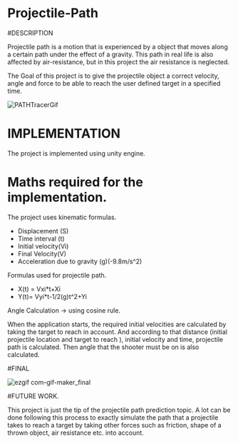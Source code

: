 # Projectile-Path
#DESCRIPTION

Projectile path is a motion that is experienced by a object that moves along a certain path under the effect of a gravity. This path in real life is also affected by air-resistance, but in this project the air resistance is neglected.
 
The Goal of this project is to give the projectile object a correct velocity, angle and force to be able to reach the user defined target in a specified time.

![PATHTracerGif](https://user-images.githubusercontent.com/84324141/148465933-abfe8640-5315-4f7f-9e87-23080b81916f.gif)

# IMPLEMENTATION

The project is implemented using unity engine.

# Maths required for the implementation.
 The project uses kinematic formulas.
- Displacement (S)
- Time interval (t)
- Initial velocity(Vi)
- Final Velocity(V)
- Acceleration due to gravity (g)(-9.8m/s^2)

Formulas used for projectile path.
- X(t) = Vxi*t+Xi
- Y(t)= Vyi*t-1/2(g)t^2+Yi

Angle Calculation
-> using cosine rule.

When the application starts, the required initial velocities are calculated by taking the target to reach in account. And according to that distance (initial projectile location and target to reach ), initial velocity and time, projectile path is calculated. Then angle that the shooter must be on is also calculated. 

#FINAL

![ezgif com-gif-maker_final](https://user-images.githubusercontent.com/84324141/151022106-aa8efbde-ba8d-470b-b7ef-df7692c9788c.gif)


#FUTURE WORK.

This project is just the tip of the projectile path prediction topic. A lot can be done following this process to exactly simulate the path that a projectile takes to reach a target by taking other forces such as friction, shape of a thrown object, air resistance etc. into account.
